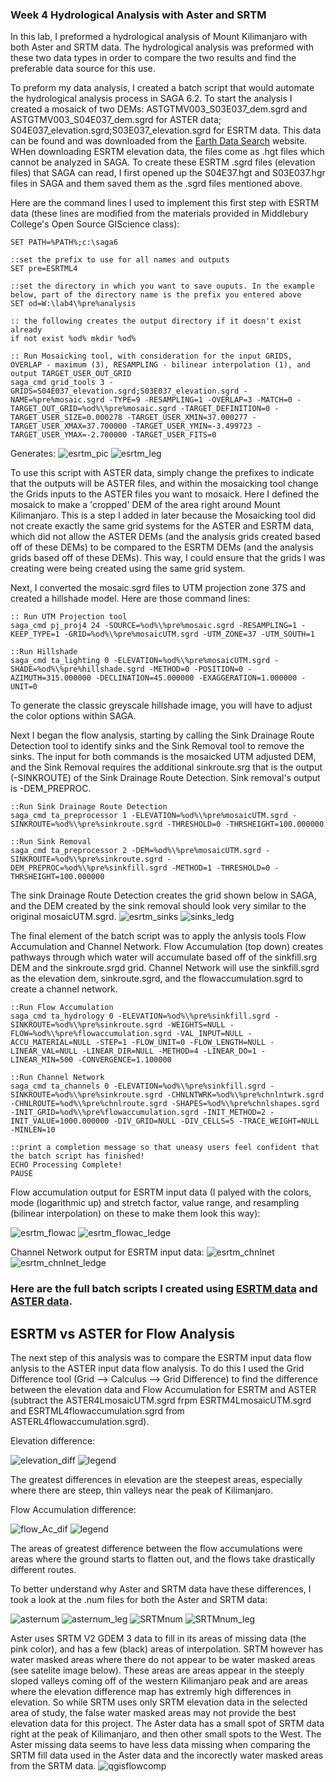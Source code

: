 ### Week 4 Hydrological Analysis with Aster and SRTM

In this lab, I preformed a hydrological analysis of Mount Kilimanjaro with both Aster and SRTM data. The hydrological analysis was preformed with these two data types in order to compare the two results and find the preferable data source for this use. 

To preform my data analysis, I created a batch script that would automate the hydrological analysis process in SAGA 6.2. To start the analysis I created a mosaick of two DEMs: ASTGTMV003_S03E037_dem.sgrd and ASTGTMV003_S04E037_dem.sgrd for ASTER data; S04E037_elevation.sgrd;S03E037_elevation.sgrd for ESRTM data. This data can be found and was downloaded from the [Earth Data Search](https://earthdata.nasa.gov/) website. WHen downloading ESRTM elevation data, the files come as .hgt files which cannot be analyzed in SAGA. To create these ESRTM .sgrd files (elevation files) that SAGA can read, I first opened up the S04E37.hgt and S03E037.hgr files in SAGA and them saved them as the .sgrd files mentioned above. 

Here are the command lines I used to implement this first step with ESRTM data (these lines are modified from the materials provided in Middlebury College's Open Source GIScience class):

```::set the path to your SAGA program
SET PATH=%PATH%;c:\saga6

::set the prefix to use for all names and outputs
SET pre=ESRTML4

::set the directory in which you want to save ouputs. In the example below, part of the directory name is the prefix you entered above
SET od=W:\lab4\%pre%analysis

:: the following creates the output directory if it doesn't exist already
if not exist %od% mkdir %od%

:: Run Mosaicking tool, with consideration for the input GRIDS, OVERLAP - maximum (3), RESAMPLING - bilinear interpolation (1), and output TARGET_USER_OUT_GRID
saga_cmd grid_tools 3 -GRIDS=S04E037_elevation.sgrd;S03E037_elevation.sgrd -NAME=%pre%mosaic.sgrd -TYPE=9 -RESAMPLING=1 -OVERLAP=3 -MATCH=0 -TARGET_OUT_GRID=%od%\%pre%mosaic.sgrd -TARGET_DEFINITION=0 -TARGET_USER_SIZE=0.000278 -TARGET_USER_XMIN=37.000277 -TARGET_USER_XMAX=37.700000 -TARGET_USER_YMIN=-3.499723 -TARGET_USER_YMAX=-2.700000 -TARGET_USER_FITS=0
```

Generates:
![esrtm_pic](esrtml4mosaic.png) ![esrtm_leg](esrtml4mosaic_legend.png)

To use this script with ASTER data, simply change the prefixes to indicate that the outputs will be ASTER files, and within the mosaicking tool change the Grids inputs to the ASTER files you want to mosaick. Here I defined the mosaick to make a 'cropped' DEM of the area right around Mount Kilimanjaro. This is a step I added in later because the Mosaicking tool did not create exactly the same grid systems for the ASTER and ESRTM data, which did not allow the ASTER DEMs (and the analysis grids created based off of these DEMs) to be compared to the ESRTM DEMs (and the analysis grids based off of these DEMs). This way, I could ensure that the grids I was creating were being created using the same grid system.

Next, I converted the mosaic.sgrd files to UTM projection zone 37S and created a hillshade model. Here are those command lines:

```
:: Run UTM Projection tool
saga_cmd pj_proj4 24 -SOURCE=%od%\%pre%mosaic.sgrd -RESAMPLING=1 -KEEP_TYPE=1 -GRID=%od%\%pre%mosaicUTM.sgrd -UTM_ZONE=37 -UTM_SOUTH=1

::Run Hillshade
saga_cmd ta_lighting 0 -ELEVATION=%od%\%pre%mosaicUTM.sgrd -SHADE=%od%\%pre%hillshade.sgrd -METHOD=0 -POSITION=0 -AZIMUTH=315.000000 -DECLINATION=45.000000 -EXAGGERATION=1.000000 -UNIT=0
```

To generate the classic greyscale hillshade image, you will have to adjust the color options within SAGA. 

Next I began the flow analysis, starting by calling the Sink Drainage Route Detection tool to identify sinks and the Sink Removal tool to remove the sinks. The input for both commands is the mosaicked UTM adjusted DEM, and the Sink Removal requires the additional sinkroute.srg that is the output (-SINKROUTE) of the Sink Drainage Route Detection. Sink removal's output is -DEM_PREPROC.

```
::Run Sink Drainage Route Detection
saga_cmd ta_preprocessor 1 -ELEVATION=%od%\%pre%mosaicUTM.sgrd -SINKROUTE=%od%\%pre%sinkroute.sgrd -THRESHOLD=0 -THRSHEIGHT=100.000000

::Run Sink Removal
saga_cmd ta_preprocessor 2 -DEM=%od%\%pre%mosaicUTM.sgrd -SINKROUTE=%od%\%pre%sinkroute.sgrd -DEM_PREPROC=%od%\%pre%sinkfill.sgrd -METHOD=1 -THRESHOLD=0 -THRSHEIGHT=100.000000
```

The sink Drainage Route Detection creates the grid shown below in SAGA, and the DEM created by the sink removal should look very similar to the original mosaicUTM.sgrd.
![esrtm_sinks](esrtm_sinkroute.png) ![sinks_ledg](esrtm_sinkroute_legend.png)

The final element of the batch script was to apply the anlysis tools Flow Accumulation and Channel Network. Flow Accumulation (top down) creates pathways through which water will accumulate based off of the sinkfill.srg DEM and the sinkroute.srgd grid. Channel Network will use the sinkfill.sgrd as the elevation dem, sinkroute.sgrd, and the flowaccumulation.sgrd to create a channel network.

```
::Run Flow Accumulation
saga_cmd ta_hydrology 0 -ELEVATION=%od%\%pre%sinkfill.sgrd -SINKROUTE=%od%\%pre%sinkroute.sgrd -WEIGHTS=NULL -FLOW=%od%\%pre%flowaccumulation.sgrd -VAL_INPUT=NULL -ACCU_MATERIAL=NULL -STEP=1 -FLOW_UNIT=0 -FLOW_LENGTH=NULL -LINEAR_VAL=NULL -LINEAR_DIR=NULL -METHOD=4 -LINEAR_DO=1 -LINEAR_MIN=500 -CONVERGENCE=1.100000

::Run Channel Network
saga_cmd ta_channels 0 -ELEVATION=%od%\%pre%sinkfill.sgrd -SINKROUTE=%od%\%pre%sinkroute.sgrd -CHNLNTWRK=%od%\%pre%chnlntwrk.sgrd -CHNLROUTE=%od%\%pre%chnlroute.sgrd -SHAPES=%od%\%pre%chnlshapes.sgrd -INIT_GRID=%od%\%pre%flowaccumulation.sgrd -INIT_METHOD=2 -INIT_VALUE=1000.000000 -DIV_GRID=NULL -DIV_CELLS=5 -TRACE_WEIGHT=NULL -MINLEN=10

::print a completion message so that uneasy users feel confident that the batch script has finished!
ECHO Processing Complete!
PAUSE
```
Flow accumulation output for ESRTM input data (I palyed with the colors, mode (logarithmic up) and stretch factor, value range, and resampling (bilinear interpolation) on these to make them look this way):

![esrtm_flowac](ESRTMflowacc.png) ![esrtm_flowac_ledge](ESRTMflowacc_legend.png)

Channel Network output for ESRTM input data:
![esrtm_chnlnet](esrtm_chnlnetw.png) ![esrtm_chnlnet_ledge](esrtm_chnlnetw_legend.png)

### Here are the full batch scripts I created using [ESRTM data](ESRTML4_analysis.bat) and [ASTER data](ASTERL4_analysis.bat).

## ESRTM vs ASTER for Flow Analysis

The next step of this analysis was to compare the ESRTM input data flow anlysis to the ASTER input data flow analysis. To do this I used the Grid Difference tool (Grid --> Calculus --> Grid Difference) to find the difference between the elevation data and Flow Accumulation for ESRTM and ASTER (subtract the ASTER4LmosaicUTM.sgrd frpm ESRTM4LmosaicUTM.sgrd and ESRTML4flowaccumulation.sgrd from ASTERL4flowaccumulation.sgrd).

Elevation difference:

![elevation_diff](elev_dif_esrtm_aster.png) ![legend](elev_dif_esrtm_aster_legend.png)

The greatest differences in elevation are the steepest areas, especially where there are steep, thin valleys near the peak of Kilimanjaro. 

Flow Accumulation difference:

![flow_Ac_dif](flow_ac_dif_esrtm_aster.png) ![legend](flow_ac_dif_esrtm_aster_legend.png)

The areas of greatest difference between the flow accumulations were areas where the ground starts to flatten out, and the flows take drastically different routes.

To better understand why Aster and SRTM data have these differences, I took a look at the .num files for both the Aster and SRTM data:

![asternum](asternumcol.png) ![asternum_leg](asternumcol_legend.png)
![SRTMnum](srtmnumcol.png) ![SRTMnum_leg](srtmnumcol_legend.png)

Aster uses SRTM V2 GDEM 3 data to fill in its areas of missing data (the pink color), and has a few (black) areas of interpolation. SRTM however has water masked areas where there do not appear to be water masked areas (see satelite image below). These areas are areas appear in the steeply sloped valleys coming off of the western Kilimanjaro peak and are areas where the elevation difference map has extremly high differences in elevation. So while SRTM uses only SRTM elevation data in the selected area of study, the false water masked areas may not provide the best elevation data for this project. The Aster data has a small spot of SRTM data right at the peak of Kilimanjaro, and then other small spots to the West. The Aster missing data seems to have less data missing when comparing the SRTM fill data used in the Aster data and the incorectly water masked areas from the SRTM data.
![qgisflowcomp](flowacc_comparison.png)

